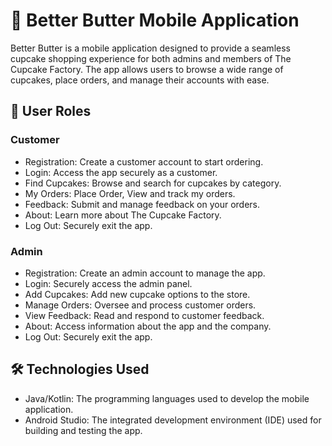 # 🎂 Better Butter Mobile Application  
Better Butter is a mobile application designed to provide a seamless cupcake shopping experience for both admins and members of The Cupcake Factory. The app allows users to browse a wide range of cupcakes, place orders, and manage their accounts with ease.

## 👥 User Roles ##

### Customer ###
- Registration: Create a customer account to start ordering.
- Login: Access the app securely as a customer.
- Find Cupcakes: Browse and search for cupcakes by category.
- My Orders: Place Order, View and track my orders.
- Feedback: Submit and manage feedback on your orders.
- About: Learn more about The Cupcake Factory.
- Log Out: Securely exit the app.

 ### Admin ###
- Registration: Create an admin account to manage the app.
- Login: Securely access the admin panel.
- Add Cupcakes: Add new cupcake options to the store.
- Manage Orders: Oversee and process customer orders.
- View Feedback: Read and respond to customer feedback.
- About: Access information about the app and the company.
- Log Out: Securely exit the app.

## 🛠️ Technologies Used ##
- Java/Kotlin: The programming languages used to develop the mobile application.
- Android Studio: The integrated development environment (IDE) used for building and testing the app.
